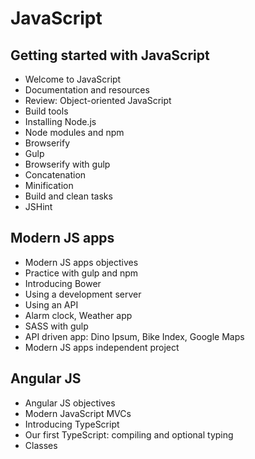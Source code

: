 # JavaScript
## Getting started with JavaScript
- Welcome to JavaScript
- Documentation and resources
- Review: Object-oriented JavaScript
- Build tools
- Installing Node.js
- Node modules and npm
- Browserify
- Gulp
- Browserify with gulp
- Concatenation
- Minification
- Build and clean tasks
- JSHint

## Modern JS apps
- Modern JS apps objectives
- Practice with gulp and npm
- Introducing Bower
- Using a development server
- Using an API
- Alarm clock, Weather app
- SASS with gulp
- API driven app: Dino Ipsum, Bike Index, Google Maps
- Modern JS apps independent project

## Angular JS
- Angular JS objectives
- Modern JavaScript MVCs
- Introducing TypeScript
- Our first TypeScript: compiling and optional typing
- Classes
